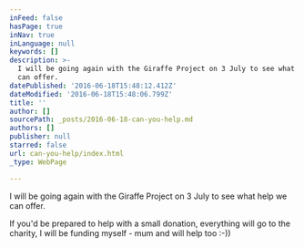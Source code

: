 ```yaml
---
inFeed: false
hasPage: true
inNav: true
inLanguage: null
keywords: []
description: >-
  I will be going again with the Giraffe Project on 3 July to see what help we
  can offer.
datePublished: '2016-06-18T15:48:12.412Z'
dateModified: '2016-06-18T15:48:06.799Z'
title: ''
author: []
sourcePath: _posts/2016-06-18-can-you-help.md
authors: []
publisher: null
starred: false
url: can-you-help/index.html
_type: WebPage

---
```

I will be going again with the Giraffe Project on 3 July to see what help we can offer.

If you'd be prepared to help with a small donation, everything will go to the charity, I will be funding myself - mum and will help too :-))